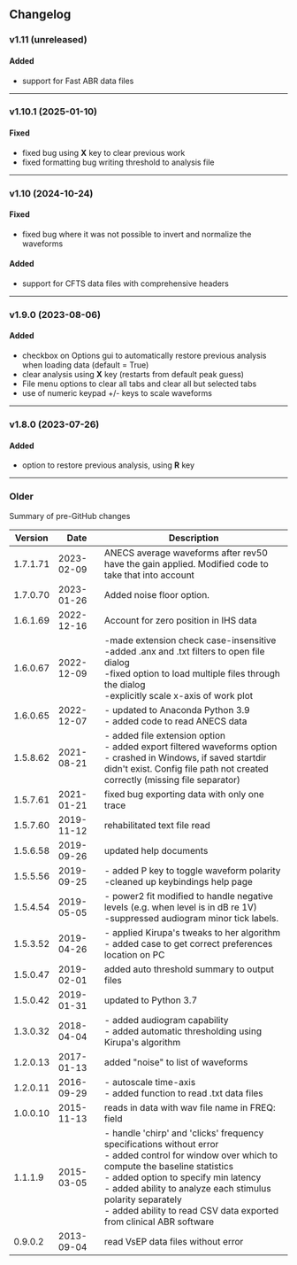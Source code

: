 ## Changelog

### v1.11 (unreleased)
#### Added
- support for Fast ABR data files

---

### v1.10.1 (2025-01-10)
#### Fixed 
- fixed bug using **X** key to clear previous work
- fixed formatting bug writing threshold to analysis file

---

### v1.10 (2024-10-24)
#### Fixed
- fixed bug where it was not possible to invert and normalize the waveforms
#### Added
- support for CFTS data files with comprehensive headers

---

### v1.9.0 (2023-08-06)  
#### Added
- checkbox on Options gui to automatically restore previous analysis when loading data (default = True)
- clear analysis using **X** key (restarts from default peak guess)
- File menu options to clear all tabs and clear all but selected tabs
- use of numeric keypad +/- keys to scale waveforms
 
---

### v1.8.0 (2023-07-26) 
#### Added
- option to restore previous analysis, using **R** key 

---

### Older
Summary of pre-GitHub changes

| Version | Date | Description |
| --- | --- | --- |
| 1.7.1.71 | 2023-02-09 | ANECS average waveforms after rev50 have the gain applied. Modified code to take that into account |
| 1.7.0.70 | 2023-01-26 | Added noise floor option. |
| 1.6.1.69 | 2022-12-16 | Account for zero position in IHS data |
| 1.6.0.67 | 2022-12-09 | -made extension check case-insensitive<br>-added .anx and .txt filters to open file dialog<br>-fixed option to load multiple files through the dialog<br>-explicitly scale x-axis of work plot |
| 1.6.0.65 | 2022-12-07 | - updated to Anaconda Python 3.9<br>- added code to read ANECS data |
| 1.5.8.62 | 2021-08-21 | - added file extension option<br>- added export filtered waveforms option<br>- crashed in Windows, if saved startdir didn't exist. Config file path not created correctly (missing file separator) |
| 1.5.7.61 | 2021-01-21 | fixed bug exporting data with only one trace |
| 1.5.7.60 | 2019-11-12 | rehabilitated text file read |
| 1.5.6.58 | 2019-09-26 | updated help documents |
| 1.5.5.56 | 2019-09-25 | - added P key to toggle waveform polarity<br>-cleaned up keybindings help page |
| 1.5.4.54 | 2019-05-05 | - power2 fit modified to handle negative levels (e.g. when level is in dB re 1V)<br>-suppressed audiogram minor tick labels. |
| 1.5.3.52 | 2019-04-26 | - applied Kirupa's tweaks to her algorithm<br>- added case to get correct preferences location on PC |
| 1.5.0.47 | 2019-02-01 | added auto threshold summary to output files |
| 1.5.0.42 | 2019-01-31 | updated to Python 3.7 |
| 1.3.0.32 | 2018-04-04 | - added audiogram capability<br>- added automatic thresholding using Kirupa's algorithm |
| 1.2.0.13 | 2017-01-13 | added "noise" to list of waveforms |
| 1.2.0.11 | 2016-09-29 | - autoscale time-axis<br>- added function to read .txt data files |
| 1.0.0.10 | 2015-11-13 | reads in data with wav file name in FREQ: field |
| 1.1.1.9 | 2015-03-05 | - handle 'chirp' and 'clicks' frequency specifications without error<br>- added control for window over which to compute the baseline statistics<br>- added option to specify min latency<br>- added ability to analyze each stimulus polarity separately<br>- added ability to read CSV data exported from clinical ABR software |
| 0.9.0.2 | 2013-09-04 |  read VsEP data files without error |












